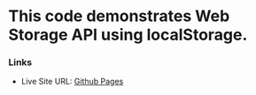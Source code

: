 # This code demonstrates Web Storage API using localStorage.

### Links
- Live Site URL: [Github Pages](https://calebomondi.github.io/localstorage/)


